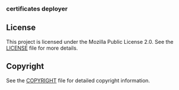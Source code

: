### certificates deployer

## License

This project is licensed under the Mozilla Public License 2.0. See the [LICENSE](LICENSE) file for more details.

## Copyright

See the [COPYRIGHT](COPYRIGHT) file for detailed copyright information.
